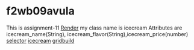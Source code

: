 # f2wb09avula
This is assignment-11
[Render](https://f2db09avula.onrender.com)
my class name is icecream
Attributes  are icecream_name(String), icecream_flavor(String),icecream_price(number)
[selector](views/selector.pug)
[icecream](views/icecream.pug)
[gridbuild](views/gridbuild.pug)

